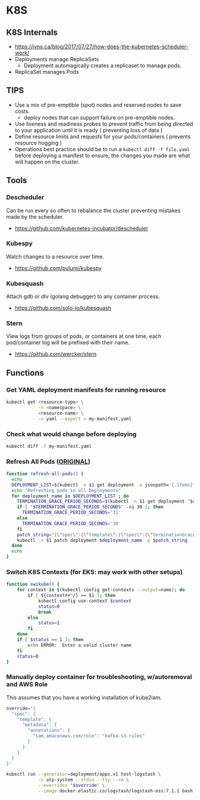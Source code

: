 # K8S

## K8S Internals

- https://jvns.ca/blog/2017/07/27/how-does-the-kubernetes-scheduler-work/
- Deployments manage ReplicaSets
	- Deployment automagically creates a replicaset to manage pods.
- ReplicaSet manages Pods

## TIPS

- Use a mix of pre-emptible (spot) nodes and reserved nodes to save costs.
	- deploy nodes that can support failure on pre-emptible nodes.
- Use liveness and readiness probes to prevent traffic from being directed to your application until it is ready ( preventing loss of data )
- Define resource limits and requests for your pods/containers ( prevents resource hogging )
- Operations best practice should be to run a `kubectl diff -f file.yaml` before deploying a manifest to ensure, the changes you made are what will happen on the cluster.

## Tools

### Descheduler

Can be run every so often to rebalance the cluster preventing mistakes made by the scheduler.
- https://github.com/kubernetes-incubator/descheduler

### Kubespy

Watch changes to a resource over time.
- https://github.com/pulumi/kubespy

### Kubesquash

Attach gdb or dlv (golang debugger) to any container process.
- https://github.com/solo-io/kubesquash

### Stern

View logs from groups of pods, or containers at one time, each pod/container log will be prefixed with their name.
- https://github.com/wercker/stern

## Functions

### Get YAML deployment manifests for running resource

```bash
kubectl get <resource-type> \
            -n <namespace> \
            <resource-name> \
            -o yaml --export > my-manifest.yaml
```

### Check what would change before deploying

```bash
kubectl diff -f my-manifest.yaml
```

### Refresh All Pods ([ORIGINAL](https://gist.github.com/jmound/ff6fa539385d1a057c82fa9fa739492e))
```bash
function refresh-all-pods() {
  echo
  DEPLOYMENT_LIST=$(kubectl -n $1 get deployment -o jsonpath='{.items[*].metadata.name}')
  echo "Refreshing pods in all Deployments"
  for deployment_name in $DEPLOYMENT_LIST ; do
    TERMINATION_GRACE_PERIOD_SECONDS=$(kubectl -n $1 get deployment "$deployment_name" -o jsonpath='{.spec.template.spec.terminationGracePeriodSeconds}')
    if [ "$TERMINATION_GRACE_PERIOD_SECONDS" -eq 30 ]; then
      TERMINATION_GRACE_PERIOD_SECONDS='31'
    else
      TERMINATION_GRACE_PERIOD_SECONDS='30'
    fi
    patch_string="{\"spec\":{\"template\":{\"spec\":{\"terminationGracePeriodSeconds\":$TERMINATION_GRACE_PERIOD_SECONDS}}}}"
    kubectl -n $1 patch deployment $deployment_name -p $patch_string
  done
  echo
}
```

### Switch K8S Contexts (for EKS: may work with other setups)
```bash
function swikube() {
    for context in $(kubectl config get-contexts --output=name); do 
        if [ ${context##*/} == $1 ]; then
            kubectl config use-context $context
            status=0
            break
        else
            status=1
        fi
    done
    if [ $status == 1 ]; then
        echo ERROR:  Enter a valid cluster name
    fi
    status=0
}
```
### Manually deploy container for troubleshooting, w/autoremoval and AWS Role

This assumes that you have a working installation of kube2iam.

```bash
override='{
  "spec": {
    "template": {
      "metadata": {
        "annotations": {
          "iam.amazonaws.com/role": "kafka-s3-rules"
        }
      }
    }
  }
}'

kubectl run --generator=deployment/apps.v1 test-logstash \
            -n atp-system --stdin --tty --rm \
            --overrides "$override" \
            --image docker.elastic.co/logstash/logstash-oss:7.1.1 bash
```



<!--stackedit_data:
eyJoaXN0b3J5IjpbLTEyOTAwMDU2NTYsOTYyOTY0MjAyLDE4OT
I0MzMxMzAsLTExODIzNzk3ODJdfQ==
-->